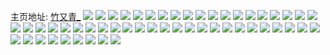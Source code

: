 主页地址: [竹又青_](https://weibo.com/u/3304095933) 
![](https://wx4.sinaimg.cn/mw2000/c4f080bdly1h9ob2a6quvj20u00u010u.jpg) 
![](https://wx4.sinaimg.cn/mw2000/c4f080bdly1h9od6b00zxj20u0140n7l.jpg) 
![](https://wx4.sinaimg.cn/mw2000/c4f080bdly1h9od6bifmbj20u0140akt.jpg) 
![](https://wx4.sinaimg.cn/mw2000/c4f080bdly1h9od6b8s0nj20u0140wn7.jpg) 
![](https://wx4.sinaimg.cn/mw2000/c4f080bdly1h8vlldrzxcj21t52evqv5.jpg) 
![](https://wx4.sinaimg.cn/mw2000/c4f080bdly1h8vlm43a94j21uh2iou0x.jpg) 
![](https://wx4.sinaimg.cn/mw2000/c4f080bdly1h8vllvquluj222x24h7wi.jpg) 
![](https://wx4.sinaimg.cn/mw2000/c4f080bdly1h8s07juxawj20u00u0ths.jpg) 
![](https://wx4.sinaimg.cn/mw2000/c4f080bdly1h8s075dbcrj20kw1qo485.jpg) 
![](https://wx4.sinaimg.cn/mw2000/c4f080bdly1h8s075pl9qj20kw2bkqda.jpg) 
![](https://wx4.sinaimg.cn/mw2000/c4f080bdly1h8s074vk7zj20kw15sajf.jpg) 
![](https://wx4.sinaimg.cn/mw2000/c4f080bdly1h8s074f842j20kw1qok0w.jpg) 
![](https://wx4.sinaimg.cn/mw2000/c4f080bdgy1h8py23nk6uj2269269e82.jpg) 
![](https://wx4.sinaimg.cn/mw2000/c4f080bdgy1h8py1z2z3ij225i25ib2a.jpg) 
![](https://wx4.sinaimg.cn/mw2000/c4f080bdgy1h8om6jw8ctj20u0140any.jpg) 
![](https://wx4.sinaimg.cn/mw2000/c4f080bdgy1h8om6g7kazj20u0140k5a.jpg) 
![](https://wx4.sinaimg.cn/mw2000/c4f080bdgy1h8om6looklj20u01407ki.jpg) 
![](https://wx4.sinaimg.cn/mw2000/c4f080bdgy1h8om6hth4kj20u0140ndm.jpg) 
![](https://wx4.sinaimg.cn/mw2000/c4f080bdly1h8090lsv8qj20wi0wxteu.jpg) 
![](https://wx4.sinaimg.cn/mw2000/c4f080bdly1h7wx3y3xp6j20u00ws7ht.jpg) 
![](https://wx4.sinaimg.cn/mw2000/c4f080bdly1h7wx3z2zi8j20u00u00ze.jpg) 
![](https://wx4.sinaimg.cn/mw2000/c4f080bdly1h7wx3yqi6wj20u00u0jyd.jpg) 
![](https://wx4.sinaimg.cn/mw2000/c4f080bdly1h7wx6kajioj20u00u0grd.jpg) 
![](https://wx4.sinaimg.cn/mw2000/c4f080bdly1h7m06gpet8j20u00u0whr.jpg) 
![](https://wx4.sinaimg.cn/mw2000/c4f080bdly1h7m06g8op6j20u0122wor.jpg) 
![](https://wx4.sinaimg.cn/mw2000/c4f080bdly1h7fihuqvwuj20u013kqft.jpg) 
![](https://wx4.sinaimg.cn/mw2000/c4f080bdly1h7fihuct2lj20u012an4w.jpg) 
![](https://wx4.sinaimg.cn/mw2000/c4f080bdly1h79l4citm9j20u00zojxw.jpg) 
![](https://wx4.sinaimg.cn/mw2000/c4f080bdly1h6ler4pmtuj21z72my7wk.jpg) 
![](https://wx4.sinaimg.cn/mw2000/c4f080bdly1h6ler19acmj222x2rx7wi.jpg) 
![](https://wx4.sinaimg.cn/mw2000/c4f080bdly1h6eiq7x792j20u00u0dgl.jpg) 
![](https://wx4.sinaimg.cn/mw2000/c4f080bdly1h6eiqmin5yj20u00u078x.jpg) 
![](https://wx4.sinaimg.cn/mw2000/c4f080bdly1h61x97e2sxj20u0140498.jpg) 
![](https://wx4.sinaimg.cn/mw2000/c4f080bdly1h61x99ezvrj20si120qdr.jpg) 
![](https://wx4.sinaimg.cn/mw2000/c4f080bdly1h61xaqkp3ej20u00u0ae8.jpg) 
![](https://wx4.sinaimg.cn/mw2000/c4f080bdly1h61x97mkrjj20u00u043n.jpg) 
![](https://wx4.sinaimg.cn/mw2000/c4f080bdly1h61x9932k1j20u00u0gqw.jpg) 
![](https://wx4.sinaimg.cn/mw2000/c4f080bdly1h61x97xaqzj20u00xmdnu.jpg) 
![](https://wx4.sinaimg.cn/mw2000/c4f080bdly1h61xaqurc1j21sx0u0tad.jpg) 
![](https://wx4.sinaimg.cn/mw2000/c4f080bdly1h5chvgoco7j20u017sn7h.jpg) 
![](https://wx4.sinaimg.cn/mw2000/c4f080bdly1h5chy13b2jj20u00u0n35.jpg) 
![](https://wx4.sinaimg.cn/mw2000/c4f080bdly1h51sq67hqtj20u00x0n7a.jpg) 
![](https://wx4.sinaimg.cn/mw2000/c4f080bdly1h51srezvlmj20u00u0wj5.jpg) 
![](https://wx4.sinaimg.cn/mw2000/c4f080bdly1h51ss0xyfej20u00u0jz8.jpg) 
![](https://wx4.sinaimg.cn/mw2000/c4f080bdly1h4ynma8bowj20u00u0wjz.jpg) 
![](https://wx4.sinaimg.cn/mw2000/c4f080bdly1h4x806gquzj22c02c0e82.jpg) 
![](https://wx4.sinaimg.cn/mw2000/c4f080bdly1h4pbvomltnj20u00z0ait.jpg) 
![](https://wx4.sinaimg.cn/mw2000/c4f080bdly1h4pc1bzvbfj20u00u011z.jpg) 
![](https://wx4.sinaimg.cn/mw2000/c4f080bdly1h48yrzzrq4j20u012gn8r.jpg) 
![](https://wx4.sinaimg.cn/mw2000/c4f080bdly1h48yrz8qfwj20u012yn9a.jpg) 
![](https://wx4.sinaimg.cn/mw2000/c4f080bdly1h48yry27qkj20u012q48o.jpg) 
![](https://wx4.sinaimg.cn/mw2000/c4f080bdly1h48ys0k9saj20u00u0agx.jpg) 
![](https://wx4.sinaimg.cn/mw2000/c4f080bdly1h47raffkgxj20u00u2doy.jpg) 

